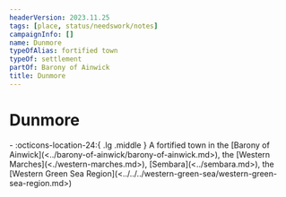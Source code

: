 ```yaml
---
headerVersion: 2023.11.25
tags: [place, status/needswork/notes]
campaignInfo: []
name: Dunmore
typeOfAlias: fortified town
typeOf: settlement
partOf: Barony of Ainwick
title: Dunmore
---
```

# Dunmore
<div class="grid cards ext-narrow-margin ext-one-column" markdown>
-    :octicons-location-24:{ .lg .middle } A fortified town in the [Barony of Ainwick](<../barony-of-ainwick/barony-of-ainwick.md>), the [Western Marches](<./western-marches.md>), [Sembara](<../sembara.md>), the [Western Green Sea Region](<../../../western-green-sea/western-green-sea-region.md>)  
</div>


